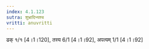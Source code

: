 ```yaml
---
index: 4.1.123
sutra: शुभ्रादिभ्यश्च
vritti: anuvritti
---
```


ढक्  १/१ [4।1।120],  तस्य 6/1 [4।1।92], अपत्यम् 1/1 [4।1।92]